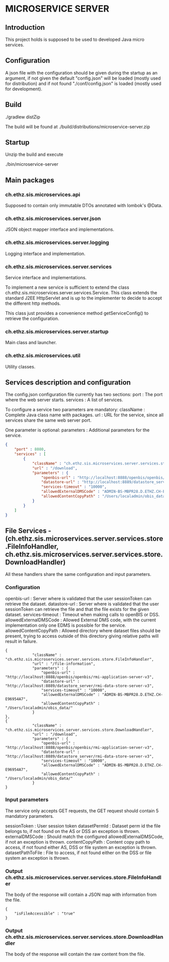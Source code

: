# MICROSERVICE SERVER #

## Introduction ##

This project holds is supposed to be used to developed Java micro services.

## Configuration ##

A json file with the configuration should be given during the startup as an argument, if not given the default "config.json" will be loaded (mostly used for distribution) and if not found "./conf/config.json" is loaded (mostly used for development).

## Build ##

./gradlew distZip

The build will be found at ./build/distributions/microservice-server.zip

## Startup ##

Unzip the build and execute

./bin/microservice-server

## Main packages ##

### ch.ethz.sis.microservices.api ###
Supposed to contain only immutable DTOs annotated with lombok's @Data.

### ch.ethz.sis.microservices.server.json ###
JSON object mapper interface and implementations.

### ch.ethz.sis.microservices.server.logging ###
Logging interface and implementation.

### ch.ethz.sis.microservices.server.services ###
Service interface and implementations.

To implement a new service is sufficient to extend the class ch.ethz.sis.microservices.server.services.Service. This class extends the standard J2EE HttpServlet and is up to the implementer to decide to accept the different http methods.

This class just provides a convenience method getServiceConfig() to retrieve the configuration.

### ch.ethz.sis.microservices.server.startup ###
Main class and launcher.

### ch.ethz.sis.microservices.util ###
Utility classes.

## Services description and configuration ##

The config.json configuration file currently has two sections:
	port : The port where the web server starts.
	services : A list of services.

To configure a service two parameters are mandatory:
	className : Complete Java class name with packages.
	url : URL for the service, since all services share the same web server port.

One parameter is optional:
	parameters : Additional parameters for the service.

``` config.json
{
	"port" : 8080,
	"services" : [
		{ 
			"className" : "ch.ethz.sis.microservices.server.services.store.DownloadHandler", 
			"url" : "/download",
			"parameters" : { 
				"openbis-url" : "http://localhost:8888/openbis/openbis/rmi-application-server-v3",
				"datastore-url" : "http://localhost:8889/datastore_server/rmi-data-store-server-v3",
				"services-timeout" : "10000",
				"allowedExternalDMSCode" : "ADMIN-BS-MBPR28.D.ETHZ.CH-E96954A7",
				"allowedContentCopyPath" : "/Users/localadmin/obis_data/"
			}
		} 
	]
}
```

## File Services - (ch.ethz.sis.microservices.server.services.store.FileInfoHandler, ch.ethz.sis.microservices.server.services.store.DownloadHandler) ##
All these handlers share the same configuration and input parameters.

### Configuration ###

openbis-url : Server where is validated that the user sessionToken can retrieve the dataset.
datastore-url : Server where is validated that the user sessionToken can retrieve the file and that the file exists for the given dataset.
services-timeout : Timeout when making calls to openBIS or DSS.
allowedExternalDMSCode : Allowed External DMS code, with the current implementation only one EDMS is possible for the service.
allowedContentCopyPath : Allowed directory where dataset files should be present, trying to access outside of this directory giving relative paths will result in failure.

``` Part of config.json
{	
			"className" : "ch.ethz.sis.microservices.server.services.store.FileInfoHandler", 
			"url" : "/file-information",
			"parameters" : {
				"openbis-url" : "http://localhost:8888/openbis/openbis/rmi-application-server-v3",
				"datastore-url" : "http://localhost:8889/datastore_server/rmi-data-store-server-v3",
				"services-timeout" : "10000",
				"allowedExternalDMSCode" : "ADMIN-BS-MBPR28.D.ETHZ.CH-E96954A7",
				"allowedContentCopyPath" : "/Users/localadmin/obis_data/"
			}
}, 
{ 
			"className" : "ch.ethz.sis.microservices.server.services.store.DownloadHandler", 
			"url" : "/download",
			"parameters" : { 
				"openbis-url" : "http://localhost:8888/openbis/openbis/rmi-application-server-v3",
				"datastore-url" : "http://localhost:8889/datastore_server/rmi-data-store-server-v3",
				"services-timeout" : "10000",
				"allowedExternalDMSCode" : "ADMIN-BS-MBPR28.D.ETHZ.CH-E96954A7",
				"allowedContentCopyPath" : "/Users/localadmin/obis_data/"
			}
}
```

### Input parameters ###

The service only accepts GET requests, the GET request should contain 5 mandatory parameters.

sessionToken : User session token
datasetPermId : Dataset perm id the file belongs to, if not found on the AS or DSS an exception is thrown.
externalDMSCode : Should match the configured allowedExternalDMSCode, if not an exception is thrown.
contentCopyPath : Content copy path to access, if not found either AS, DSS or file system an exception is thrown.
datasetPathToFile : File to access, if not found either on the DSS or file system an exception is thrown.

### Output ch.ethz.sis.microservices.server.services.store.FileInfoHandler  ###
The body of the response will contain a JSON map with information from the file.

``` BODY
{
	"isFileAccessible" : "true"
}
```

### Output ch.ethz.sis.microservices.server.services.store.DownloadHandler  ###
The body of the response will contain the raw content from the file.